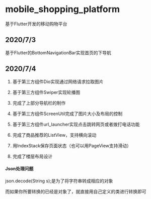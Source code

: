 # mobile_shopping_platform

基于Flutter开发的移动购物平台

## 2020/7/3
基于Flutter的BottomNavigationBar实现首页的下导航

## 2020/7/4

1. 基于第三方组件Dio实现通过网络请求拉取图片

2. 基于第三方组件Swiper实现轮播图

3. 完成了上部分导航栏的制作

4. 基于第三方组件ScreenUtil完成了图片大小及布局的控制

5. 基于第三方组件url_launcher实现点击跳转网页或者拨打电话功能

6. 完成了商品推荐的ListView，支持横向滚动

7. 用IndexStack保存页面状态（也可以用PageView支持滑动）
8. 完成了楼层布局设计

#### Json处理问题

json.decode(String s);是为了将字符串转成相应的对象

而如果你所要转换的已经是对象了，就直接用自己定义的类进行转换即可



